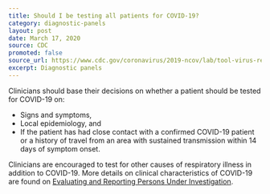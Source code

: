 ```yaml
---
title: Should I be testing all patients for COVID-19?
category: diagnostic-panels
layout: post
date: March 17, 2020
source: CDC
promoted: false
source_url: https://www.cdc.gov/coronavirus/2019-ncov/lab/tool-virus-requests.html
excerpt: Diagnostic panels
---
```


Clinicians should base their decisions on whether a patient should be tested for COVID-19 on:

* Signs and symptoms,
* Local epidemiology, and
* If the patient has had close contact with a confirmed COVID-19 patient or a history of travel from an area with sustained transmission within 14 days of symptom onset.

Clinicians are encouraged to test for other causes of respiratory illness in addition to COVID-19. More details on clinical characteristics of COVID-19 are found on [Evaluating and Reporting Persons Under Investigation](https://www.cdc.gov/coronavirus/2019-nCoV/hcp/clinical-criteria.html).
